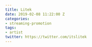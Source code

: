 ```yaml
---
title: Litek
date: 2019-02-08 11:22:00 Z
categories:
- streaming-promotion
tags:
- artist
twitter: https://twitter.com/itslitek
---
```


